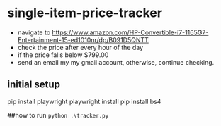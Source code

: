 # single-item-price-tracker
- navigate to https://www.amazon.com/HP-Convertible-i7-1165G7-Entertainment-15-ed1010nr/dp/B091D5QNTT
- check the price after every hour of the day
- if the price falls below $799.00
- send an email my my gmail account, otherwise, continue checking.

## initial setup
pip install playwright
playwright install
pip install bs4

##how to run
`python .\tracker.py`
